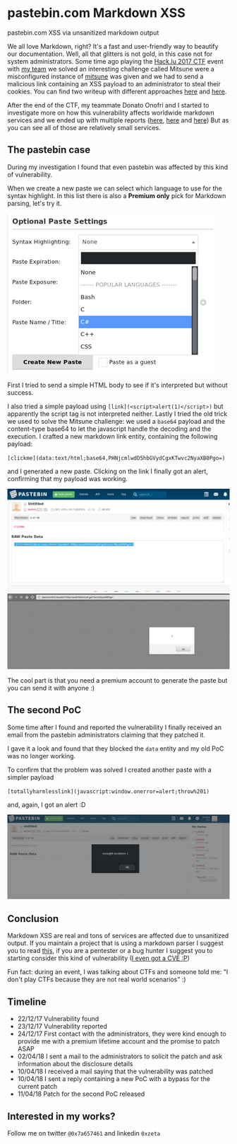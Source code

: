 # pastebin.com Markdown XSS

pastebin.com XSS via unsanitized markdown output

We all love Markdown, right? It's a fast and user-friendly way to beautify our documentation. Well, all that glitters is not gold, in this case not for system administrators.
Some time ago playing the [Hack.lu 2017 CTF](https://2017.hack.lu/ctf/) event with [my team](https://jbzteam.github.io) we solved an interesting challenge called Mitsune were a misconfigured instance of [mitsune](https://github.com/lepture/mistune) was given and we had to send a malicious link containing an XSS payload to an administrator to steal their cookies. You can find two writeup with different approaches [here](https://www.pwndiary.com/write-ups/hack-lu-ctf-2017-mistune-write-up-web150/) and [here](https://rawsec.ml/en/Hacklu-2017-write-up/#150-mistune-web).

After the end of the CTF, my teammate Donato Onofri and I started to investigate more on how this vulnerability affects worldwide markdown services and we ended up with multiple reports ([here](https://github.com/leanote/leanote/issues/676), [here](https://github.com/adtac/commento/issues/154) and [here](https://github.com/leanote/leanote/issues/719)) But as you can see all of those are relatively small services.

## The pastebin case

During my investigation I found that even pastebin was affected by this kind of vulnerability.

When we create a new paste we can select which language to use for the syntax highlight. In this list there is also a **Premium only** pick for Markdown parsing, let's try it.

![highlight](screen/syntax_highlight.png)

First I tried to send a simple HTML body to see if it's interpreted but without success.

I also tried a simple payload using `[link](<script>alert(1)</script>)` but apparently the script tag is not interpreted neither. Lastly I tried the old trick we used to solve the Mitsune challenge: we used a `base64` payload and the content-type base64 to let the javascript handle the decoding and the execution. I crafted a new markdown link entity, containing the following payload:

`[clickme](data:text/html;base64,PHNjcmlwdD5hbGVydCgxKTwvc2NyaXB0Pgo=)`

and I generated a new paste. Clicking on the link I finally got an alert, confirming that my payload was working.

![PoC1_2](screen/PoC1_2.png)
![PoC](screen/PoC1.jpg)

The cool part is that you need a premium account to generate the paste but you can send it with anyone :)

## The second PoC

Some time after I found and reported the vulnerability I finally received an email from the pastebin administrators claiming that they patched it. 

I gave it a look and found that they blocked the `data` entity and my old PoC was no longer working.

To confirm that the problem was solved I created another paste with a simpler payload

`[totallyharmlesslink](javascript:window.onerror=alert;throw%201)`

and, again, I got an alert :D

![Second PoC](screen/PoC2.jpg)

## Conclusion

Markdown XSS are real and tons of services are affected due to unsanitized output. If you maintain a project that is using a markdown parser I suggest you to read [this](https://github.com/showdownjs/showdown/wiki/Markdown%27s-XSS-Vulnerability-(and-how-to-mitigate-it)), if you are a pentester or a bug hunter I suggest you to starting consider this kind of vulnerability ([I even got a CVE :P](https://www.cvedetails.com/cve/CVE-2017-1000459/))

Fun fact: during an event, I was talking about CTFs and someone told me: "I don't play CTFs because they are not real world scenarios" :)

## Timeline

- 22/12/17 Vulnerability found
- 23/12/17 Vulnerability reported
- 24/12/17 First contact with the administrators, they were kind enough to provide me with a premium lifetime account and the promise to patch ASAP
- 02/04/18 I sent a mail to the administrators to solicit the patch and ask information about the disclosure details
- 10/04/18 I received a mail saying that the vulnerability was patched
- 10/04/18 I sent a reply containing a new PoC with a bypass for the current patch
- 11/04/18 Patch for the second PoC released

## Interested in my works?

Follow me on twitter `@0x7a657461` and linkedin `0xzeta`
